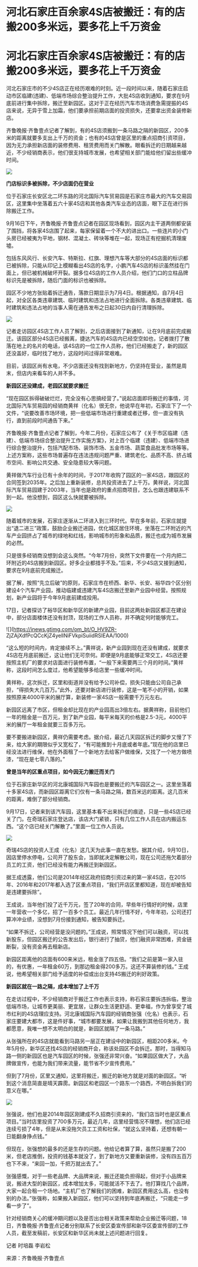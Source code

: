 # 河北石家庄百余家4S店被搬迁：有的店搬200多米远，要多花上千万资金

# 河北石家庄百余家4S店被搬迁：有的店搬200多米远，要多花上千万资金

河北石家庄市的不少4S店正在经历艰难的时刻。近一段时间以来，随着石家庄启动市区临建(违建)、低端市场综合整治提升工作，大批4S店收到通知，要求在9月底前进行集中拆除，搬迁至新园区。这对于正在经历汽车市场消费急需提振的4S店来说，无异于雪上加霜，他们要承担前期店面的投资损失，还要拿出资金装修新店。

齐鲁晚报·齐鲁壹点记者了解到，有的4S店须搬到一条马路之隔的新园区，200多米的距离就要多支出上千万的资金；也有的4S店曾是区里的重点招商引资项目，因为无力承担新店面的装修费用、租赁费用而关门解散。眼看拆迁的日期越来越近，不少经销商表示，他们很支持城市发展，也希望相关部门能给他们留出些缓冲时间。

![](https://inews.gtimg.com/om_bt/OcAYa4SO6h5RcXYo0M0V4sBjjs2mEDkve7GpPOidrIYXcAA/1000)

**门店标识多被拆除，不少店面仍在营业**

位于石家庄长安区北二环东路的河北国际汽车贸易园是石家庄市最大的汽车交易园区，这里集中坐落着五六十家4S店和其他各类汽车业态的店面，眼下正在进行拆除搬迁工作。

9月16日下午，齐鲁晚报·齐鲁壹点记者在园区现场看到，园区内主干道两侧都安装了围挡，将各家4S店围了起来，每家保留着一个不大的进出口。一些连片的小门头房已经被夷为平地，钢材、混凝土、砖块等堆在一起，现场正有挖掘机清理废墟。

包括东风风行、长安汽车、特斯拉、红旗、理想汽车等大部分的4S店面的标识都已被拆除，只能从印记上模糊看出4S店的名字，小鹏汽车4S店的标识虽然挂在门面上，但已被机械破坏开裂。据多位4S店的工作人员介绍，他们门口的立柱品牌标识先是被拆除，随后门面的标识也被拆除。

园区不少地方张贴着拆迁通告，落款日期显示为7月4日。根据通知，自7月4日起，对全区各类违章建筑、临时建筑和违法占地进行全面拆除。各类违章建筑、临时建筑和违法占地的当事人需在通告发布之日起30日内自行清理拆除。

![](https://inews.gtimg.com/om_bt/OHhBXvD4BGAJPUTIIoehbT5p2jHTTrjOpSFAOx7ZJk36IAA/1000)

记者走访园区4S店工作人员了解到，之后店面接到了新通知，让在9月底前完成搬迁。该园区部分4S店已经搬离，捷达汽车的4S店内已经空空如也，记者拨打了散落在地上的名片的电话，该4S店的一位工作人员称，他们已经搬走了，新的园区还没盖好，临时找了地方，这段时间过得非常艰难。

目前，该园区尚有水电，不少店面还没有找到新地方，仍坚持在营业，虽然是周末，但店内来看车的人并不多。

**新园区还没建成，老园区就要求搬迁**

“现在园区拆得破破烂烂，完全没有心思搞经营了。”说起店面即将搬迁的事情，河北国际汽车贸易园的经销商黄祥（化名）很无奈，他说早在年初，石家庄下了一个文件，“说要改善市场环境，把一些低端市场进行重建或者迁移，但一直没有执行，直到前段时间通告下来。”

齐鲁晚报·齐鲁壹点记者了解到，今年二月份，石家庄公布了《关于市区临建（违建）、低端市场综合整治提升工作实施方案》，对上百个临建（违建）、低端市场进行综合整治提升，包括汽配市场、装饰市场、五金市场、蔬菜食品批发市场等等。上述方案称，这些市场普遍存在违法违规问题严重、建筑老化、品质不高、挤占城市空间、影响公共交通、安全隐患较大等问题。

黄祥做汽车行业已有十余年的时间，于2017年收购了园区的一家4S店，跟园区的合同签到2035年。之后加上重新装修，总共投资进去了上千万。黄祥说，河北国际汽车贸易园建于2003年，当年也是政府的重点招商项目，怎么也跟违建联系不到一起。他没想到，园区这么快就要被拆除。

![](https://inews.gtimg.com/om_bt/OBc9jyCfdhkFCc8hliq7GXO9xFdbOrIzMWSTaoKRwaa4UAA/1000)

随着城市的发展，石家庄逐渐从二环进入到三环时代。早在多年前，石家庄就提出“退二进三”政策，鼓励企业搬迁进园，优化城区居住环境，坐落在二环附近的汽车产业园挤占了城市的绿地和红线，影响城市的形象和品质，搬迁也成为城市发展的必然。

只是很多经销商没想到会这么突然。“今年7月份，突然下文件要在一个月内把二环附近的4S店搬到新园区。好多企业都措手不及。”后来，不少4S店又接到通知，要求在9月底前完成搬迁。

据了解，按照“先立后破”的原则，石家庄市在桥西、新华、长安、裕华四个区分别建设4个汽车产业园，推动临建或违建汽车4S店搬迁至新产业园中经营。按照规划，新产业园将于今年9月底前建成投用。

17日，记者探访了裕华区和新华区的新建产业园，目前这两处新园区都正在建设中，部分店面楼体还没有封顶，现场的工作人员称，并不确定何时能够完工。

![](https://inews.gtimg.com/om_bt/O_HV9ZR-
ZjZAjXdfPcQCcKjZ4yellNiFVkpiSuiidRSIEAA/1000)

“这么短的时间内，肯定接续不上。”黄祥说，新产业园到现在还没有建成，就要求4S店在月底前搬迁，这让他们无可奈何。即便是9月底能够正常交工，4S店还要按照主机厂的要求对店面进行装修布置，“一般下来需要两三个月的时间。”黄祥称，这段时间怎么度过，他希望能够多给店里一些缓冲时间。

黄祥称，这次拆迁，区里和街道并没有给予公司补偿，损失只能由公司自己承担，“得损失大几百万。”此外，还要对新店进行装修，这是一笔不小的开销，如果按照原来4000平米的展厅算，新装修一家4S店一般需要千万元左右。

新园区远离了市区，但租金却比现在的产业园高出3倍左右。据黄祥称，目前他们一年的租金是一百万元，到了新产业园，每平米每天的价格是2.5-3元，4000平米的展厅一年租金就要三百多万元。

要不要搬进新园区，黄祥仍需要考虑。据介绍，最近几天园区拆迁的脚步又慢了下来，给大家的期限似乎又宽松了，“有可能推到十月底或者年底。”现在他的店里已经没法进行维保，他在外面租了一个新地方去给客户做维保，又找了一个地方做喷漆，“现在是七零八落的。”

**曾是当年的区重点项目，如今因无力搬迁而关门**

位于石家庄新华区的河北康城国际汽车园也是要搬迁的汽车园区之一。这里坐落着十多家4S店，而新园区距离它们仅有一条马路之隔，数百米远的距离。这几百米的距离，难倒了部分经销商。

9月17日，记者来到该汽车园，这里基本看不出来拆迁的痕迹，只是一些4S店已经关了门。在奇瑞石家庄登达店，该店大门紧锁，只有几位工作人员在店内搬运东西。“这个店已经关门解散了。”里面一位工作人员说。

![](https://inews.gtimg.com/om_bt/ORIPr2oINUMnwJ6BKw73mFNET_OH4-l5bIdSnx2tBrAyMAA/1000)

奇瑞4S店的投资人王成（化名）这几天为此事一直在发愁。据其介绍，9月10日，因店里停水停电，公司开了股东会，当即就决定解散公司，现在公司还拖欠着部分员工的工资，他们已经没有能力再搬迁到新园区。

据王成透露，他们公司是2014年经区政府招商引资过来的第一家4S店，在2015年、2016年和2017年都入选了区重点项目，“我们开店区里都知道，现在却被告知是违建要拆除”。

王成说，当年他们投了近千万元，签了20年的合同，早些年行情好的时候，店里一年营收一个多亿，招了一百多个员工。最近几年行情不好，今年年初，公司还打算冲冲业绩，没想到7月份接到通知，被告知要拆迁。

“如果不拆迁，公司经营是没问题的。”王成说，照常情况下他们可以融资，可以找新股东，但园区搬迁的公告发出后，银行进行了抽贷，他们融资非常困难，资金链断裂，没有资金再去租新店。

新园区距离他的店面有600来米远，租金涨了四五倍。“我们之前是第一家入驻的，有优惠，一年租金60万，到那边租金得200多万。这还不算装修的钱。”
王成说，他希望相关部门给予适度的补偿或出台支持4S搬迁的利好政策。

**新园区就在一路之隔，成本增加了上千万**

在走访过程中，不少经销商对于搬迁工作也表示支持，称石家庄要拆违拆临，整治低端市场，让城市更美丽、更宜居，让群众生活更舒适、更幸福，作为曾享受了城市红利的4S店理应支持。河北康城国际汽车园的经销商张强（化名）也表示，石家庄要建大都市，这是件好事，“城市都要发展，如果让我搬到其他任何地方，我都愿意，我唯一想不太明白的就是，新园区就隔了一条马路。”

从张强所在的4S店就能看到马路另一层正在建设中的新园区，相距200多米。今年5月份，新华区还找4S店的经销商开会，称该处园区不会拆迁。那时，当得知马路一侧的新园区也是汽车园区的时候，张强还非常兴奋。“如果园区做大了，大品牌做宣传，也能为我们带来流量，能节省不少宣传费用。”

但到了7月份，区里又通知，这里将搬迁，搬迁的新地方就是对面的新园区。“听到这个消息简直是晴天霹雳。新园区和老园区一个路东一个路西，不明白拆我们的意义在哪。”

![](https://inews.gtimg.com/om_bt/Od2JeDQA_IauYEm69wzmkrhjpt6l4FvuZ9nRP3plJdfMQAA/1000)

张强说，他们也是2014年园区刚建成不久招商引资来的，“我们店当时也是区重点项目。”当时店里投资了700多万元，最近几年，店里经营情况不理想，他们店已经连续亏损了4年，但是从来没拖欠员工工资和社保，“就这么坚持着，还想有朝一日能翻身挣点钱。”

但现在，张强想的最多的还是生存的问题。他给记者算了算，虽然只是搬了200米，但老店推倒，投资的钱基本就没了，到了新地方又要重新装修，没有四五百万也下不来，“来回一加，千把万就出去了。”

张强感慨，对于一些老品牌、大品牌来说，搬迁还能负担得起，但对于小品牌来说，搬进大型的新园区，成本增加太多，可能就活不下去了。他打算找几个品牌，大家一起合租一个场地。“主机厂也了解我们的困难，新园区费用这么高，也没有别的办法。”张强称，如果搬入新园区，他们可以坚持到年底再搬迁，“只能走一步看一步了”。

针对经销商关心的缓冲期问题以及是否出台相关政策来帮助企业搬迁等问题，18日，齐鲁晚报·齐鲁壹点记者分别联系了长安区委宣传部和新华区委宣传部的工作人员，截至发稿前，长安区和新华区尚未就上述问题进行回复。

记者 时培磊 李岩松

来源：齐鲁晚报·齐鲁壹点

